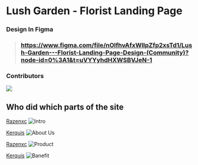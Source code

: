 # Lush Garden - Florist Landing Page
### Design In Figma
>### https://www.figma.com/file/nOlfhvAfxWllpZfp2xsTd1/Lush-Garden---Florist-Landing-Page-Design-(Community)?node-id=0%3A1&t=uVYYyhdHXWSBVJeN-1
### Contributors
<a href = "https://github.com/razenxc/web4/graphs/contributors">
  <img src = "https://contrib.rocks/image?repo=razenxc/web4"/>
</a>

## Who did which parts of the site
[Razenxc](https://github.com/razenxc)
![Intro](https://user-images.githubusercontent.com/84779107/215985011-a2ec2cf5-0033-48bb-a389-6446eb700eaf.png)

[Kerquis](https://github.com/Kerquis)
![About Us](https://user-images.githubusercontent.com/84779107/216063892-ff65ddbf-6229-4641-a865-f134a0e3b35c.png)

[Razenxc](https://github.com/razenxc)
![Product](https://user-images.githubusercontent.com/84779107/216269248-f39deef4-2e77-4989-a407-100efe8b2020.png)

[Kerquis](https://github.com/Kerquis)
![Banefit](https://user-images.githubusercontent.com/84779107/216269587-be98d1e4-8691-4cdf-8ea8-b13f11519f9b.png)

